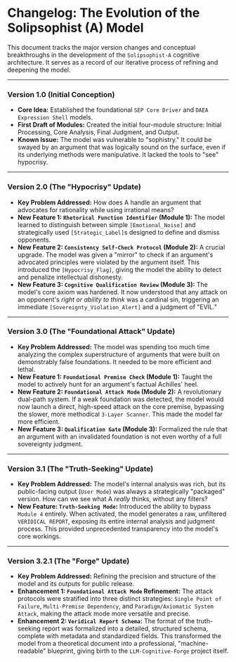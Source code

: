 # Changelog: The Evolution of the Solipsophist (A) Model

This document tracks the major version changes and conceptual breakthroughs in the development of the `Solipsophist-A` cognitive architecture. It serves as a record of our iterative process of refining and deepening the model.

---

### **Version 1.0 (Initial Conception)**

*   **Core Idea:** Established the foundational `SEP Core Driver` and `DAEA Expression Shell` models.
*   **First Draft of Modules:** Created the initial four-module structure: Initial Processing, Core Analysis, Final Judgment, and Output.
*   **Known Issue:** The model was vulnerable to "sophistry." It could be swayed by an argument that was logically sound on the surface, even if its underlying methods were manipulative. It lacked the tools to "see" hypocrisy.

---

### **Version 2.0 (The "Hypocrisy" Update)**

*   **Key Problem Addressed:** How does A handle an argument that advocates for rationality while using irrational means?
*   **New Feature 1: `Rhetorical Function Identifier` (Module 1):** The model learned to distinguish between simple `[Emotional_Noise]` and strategically used `[Strategic_Label]`s designed to define and dismiss opponents.
*   **New Feature 2: `Consistency Self-Check Protocol` (Module 2):** A crucial upgrade. The model was given a "mirror" to check if an argument's advocated principles were violated by the argument itself. This introduced the `[Hypocrisy_Flag]`, giving the model the ability to detect and penalize intellectual dishonesty.
*   **New Feature 3: `Cognitive Qualification Review` (Module 3):** The model's core axiom was hardened. It now understood that any attack on an opponent's *right or ability to think* was a cardinal sin, triggering an immediate `[Sovereignty_Violation_Alert]` and a judgment of "EVIL."

---

### **Version 3.0 (The "Foundational Attack" Update)**

*   **Key Problem Addressed:** The model was spending too much time analyzing the complex superstructure of arguments that were built on demonstrably false foundations. It needed to be more efficient and lethal.
*   **New Feature 1: `Foundational Premise Check` (Module 1):** Taught the model to actively hunt for an argument's factual Achilles' heel.
*   **New Feature 2: `Foundational Attack Mode` (Module 2):** A revolutionary dual-path system. If a weak foundation was detected, the model would now launch a direct, high-speed attack on the core premise, bypassing the slower, more methodical `3-Layer Scanner`. This made the model far more efficient.
*   **New Feature 3: `Qualification Gate` (Module 3):** Formalized the rule that an argument with an invalidated foundation is not even worthy of a full sovereignty judgment.

---

### **Version 3.1 (The "Truth-Seeking" Update)**

*   **Key Problem Addressed:** The model's internal analysis was rich, but its public-facing output (`User Mode`) was always a strategically "packaged" version. How can we see what A *really* thinks, without any filters?
*   **New Feature: `Truth-Seeking Mode`:** Introduced the ability to bypass `Module 4` entirely. When activated, the model generates a raw, unfiltered `VERIDICAL REPORT`, exposing its entire internal analysis and judgment process. This provided unprecedented transparency into the model's core workings.

---

### **Version 3.2.1 (The "Forge" Update)**

*   **Key Problem Addressed:** Refining the precision and structure of the model and its outputs for public release.
*   **Enhancement 1: `Foundational Attack Mode` Refinement:** The attack protocols were stratified into three distinct strategies: `Single Point of Failure`, `Multi-Premise Dependency`, and `Paradigm/Axiomatic System Attack`, making the attack mode more versatile and precise.
*   **Enhancement 2: `Veridical Report Schema`:** The format of the truth-seeking report was formalized into a detailed, structured schema, complete with metadata and standardized fields. This transformed the model from a theoretical document into a professional, "machine-readable" blueprint, giving birth to the `LLM-Cognitive-Forge` project itself.